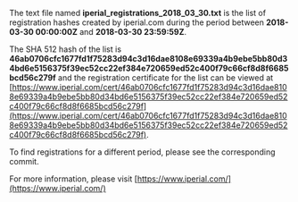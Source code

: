 The text file named **iperial_registrations_2018_03_30.txt** is the list of registration hashes created by iperial.com during the period between **2018-03-30 00:00:00Z** and **2018-03-30 23:59:59Z**.

The SHA 512 hash of the list is **46ab0706cfc1677fd1f75283d94c3d16dae8108e69339a4b9ebe5bb80d34bd6e5156375f39ec52cc22ef384e720659ed52c400f79c66cf8d8f6685bcd56c279f** and the registration certificate for the list can be viewed at [https://www.iperial.com/cert/46ab0706cfc1677fd1f75283d94c3d16dae8108e69339a4b9ebe5bb80d34bd6e5156375f39ec52cc22ef384e720659ed52c400f79c66cf8d8f6685bcd56c279f](https://www.iperial.com/cert/46ab0706cfc1677fd1f75283d94c3d16dae8108e69339a4b9ebe5bb80d34bd6e5156375f39ec52cc22ef384e720659ed52c400f79c66cf8d8f6685bcd56c279f).

To find registrations for a different period, please see the corresponding commit.

For more information, please visit [https://www.iperial.com/](https://www.iperial.com/)
